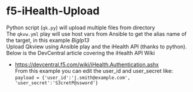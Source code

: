 # f5-iHealth-Upload
Python script (`qk.py`) will upload multiple files from directory <br />
The `qkvw.yml` play will use host vars from Ansible to get the alias name of the target, in this example *BigIp13* <br />
Upload Qkview using Ansible play and the iHealth API (thanks to python). Below is the DevCentral article covering the iHealth API Wiki<br />
- https://devcentral.f5.com/wiki/iHealth.Authentication.ashx <br />
From this example you can edit the user_id and user_secret like: <br />
`payload = {'user_id':'j.smith@example.com', 'user_secret':'S3cretP@ssword'}`

